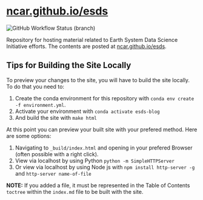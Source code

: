 # [ncar.github.io/esds](https://ncar.github.io/esds/)

![GitHub Workflow Status (branch)](https://img.shields.io/github/workflow/status/NCAR/esds/deploy-website/main?logo=github&style=for-the-badge)

Repository for hosting material related to Earth System Data Science Initiative efforts. The contents are posted at [ncar.github.io/esds](https://ncar.github.io/esds/).

## Tips for Building the Site Locally

To preview your changes to the site, you will have to build the site locally.
To do that you need to:
1. Create the conda environment for this repository with `conda env create -f environment.yml`.
2. Activate your environment with `conda activate esds-blog`
3. And build the site with `make html`

At this point you can preview your built site with your prefered method. Here are some options:
1. Navigating to `_build/index.html` and opening in your prefered Browser (often possible with a right click).
2. View via localhost by using Python `python -m SimpleHTTPServer`
3. Or view via localhost by using Node js with `npm install http-server -g` and `http-server name-of-file`

**NOTE:** If you added a file, it must be represented in the Table of Contents `toctree` within the `index.md` file to be built with the site.
